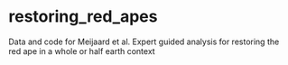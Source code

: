 # restoring_red_apes
Data and code for Meijaard et al. Expert guided analysis for restoring the red ape in a whole or half earth context
